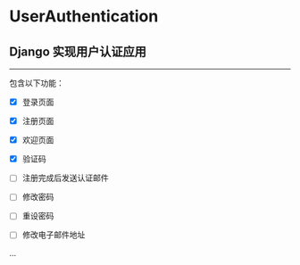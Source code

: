 # UserAuthentication

## Django 实现用户认证应用

------

包含以下功能：

- [x] 登录页面

- [x] 注册页面

- [x] 欢迎页面

- [x] 验证码

- [ ] 注册完成后发送认证邮件

- [ ] 修改密码

- [ ] 重设密码

- [ ] 修改电子邮件地址

...
